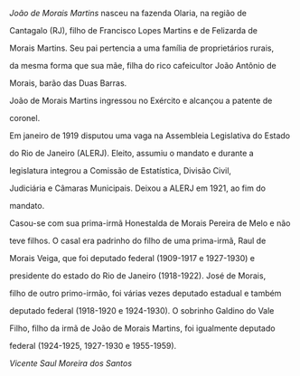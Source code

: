 

*João de Morais Martins* nasceu na fazenda Olaria, na região de

Cantagalo (RJ), filho de Francisco Lopes Martins e de Felizarda de

Morais Martins. Seu pai pertencia a uma família de proprietários rurais,

da mesma forma que sua mãe, filha do rico cafeicultor João Antônio de

Morais, barão das Duas Barras.



João de Morais Martins ingressou no Exército e alcançou a patente de

coronel.



Em janeiro de 1919 disputou uma vaga na Assembleia Legislativa do Estado

do Rio de Janeiro (ALERJ). Eleito, assumiu o mandato e durante a

legislatura integrou a Comissão de Estatística, Divisão Civil,

Judiciária e Câmaras Municipais. Deixou a ALERJ em 1921, ao fim do

mandato.



Casou-se com sua prima-irmã Honestalda de Morais Pereira de Melo e não

teve filhos. O casal era padrinho do filho de uma prima-irmã, Raul de

Morais Veiga, que foi deputado federal (1909-1917 e 1927-1930) e

presidente do estado do Rio de Janeiro (1918-1922). José de Morais,

filho de outro primo-irmão, foi várias vezes deputado estadual e também

deputado federal (1918-1920 e 1924-1930). O sobrinho Galdino do Vale

Filho, filho da irmã de João de Morais Martins, foi igualmente deputado

federal (1924-1925, 1927-1930 e 1955-1959).



*Vicente Saul Moreira dos Santos*



